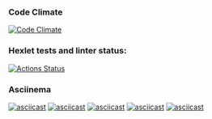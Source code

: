 ### Code Climate
[![Code Climate](https://codeclimate.com/github/graywrk/python-project-49.png)](https://codeclimate.com/github/graywrk/python-project-49)
### Hexlet tests and linter status:
[![Actions Status](https://github.com/graywrk/python-project-49/workflows/hexlet-check/badge.svg)](https://github.com/graywrk/python-project-49/actions)

### Asciinema
[![asciicast](https://asciinema.org/a/kPELxIAirhILy86q4ObK90Iyg.svg)](https://asciinema.org/a/kPELxIAirhILy86q4ObK90Iyg)
[![asciicast](https://asciinema.org/a/RGHI0or5RCtEqIg6I7AuzsGkY.svg)](https://asciinema.org/a/RGHI0or5RCtEqIg6I7AuzsGkY)
[![asciicast](https://asciinema.org/a/HucpuAjdNkeiGubXdUD3me0re.svg)](https://asciinema.org/a/HucpuAjdNkeiGubXdUD3me0re)
[![asciicast](https://asciinema.org/a/Hf6xSfs1Ye0isJOieNsdR9Ip2.svg)](https://asciinema.org/a/Hf6xSfs1Ye0isJOieNsdR9Ip2)
[![asciicast](https://asciinema.org/a/zpBHdAJHjekczOWbmbqiWveQO.svg)](https://asciinema.org/a/zpBHdAJHjekczOWbmbqiWveQO)